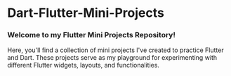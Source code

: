 # Dart-Flutter-Mini-Projects

### Welcome to my Flutter Mini Projects Repository!

Here, you'll find a collection of mini projects I've created to practice Flutter and Dart. These projects serve as my playground for experimenting with different Flutter widgets, layouts, and functionalities.
